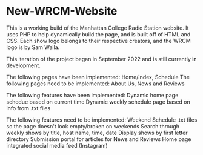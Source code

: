 # New-WRCM-Website

This is a working build of the Manhattan College Radio Station website. 
It uses PHP to help dynamically build the page, and is built off of HTML and CSS. 
Each show logo belongs to their respective creators, and the WRCM logo is by Sam Walla.

This iteration of the project began in September 2022 and is still currently in development.

The following pages have been implemented: Home/Index, Schedule
The following pages need to be implemented: About Us, News and Reviews

The following features have been implemented: 
  Dynamic home page schedue based on current time
  Dynamic weekly schedule page based on info from .txt files
  
The following features need to be implemented: 
  Weekend Schedule .txt files so the page doesn't look empty/broken on weekends
  Search through weekly shows by title, host name, time, date
  Display shows by first letter directory
  Submission portal for articles for News and Reviews
  Home page integrated social media feed (Instagram)
